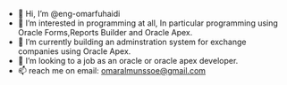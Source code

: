 - 👋 Hi, I’m @eng-omarfuhaidi
- 👀 I’m interested in programming at all, In particular programming using Oracle Forms,Reports Builder and Oracle Apex.
- 🌱 I’m currently building an adminstration system for exchange companies using Oracle Apex.
- 💞️ I’m looking to a job as an oracle or oracle apex developer.
- 📫  reach me on email: omaralmunssoe@gmail.com



<!---
eng-omarfuhaidi/eng-omarfuhaidi is a ✨ special ✨ repository because its `README.md` (this file) appears on your GitHub profile.
You can click the Preview link to take a look at your changes.
--->
